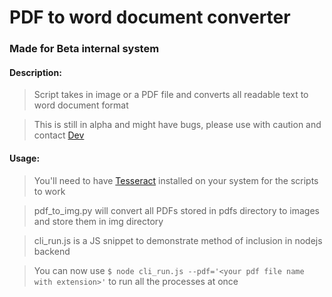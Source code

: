 # PDF to word document converter
### Made for Beta internal system

#### Description:
> Script takes in image or a PDF file and converts all readable text to word document format

> This is still in alpha and might have bugs, please use with caution and contact 
        [Dev](https://t.me/Leviticus_98)

#### Usage:
> You'll need to have [Tesseract](https://tesseract-ocr.github.io/tessdoc/Installation.html) installed on your system for the scripts to work

> pdf_to_img.py will convert all PDFs stored in pdfs directory to images and store them in 
        img directory

> cli_run.js is a JS snippet to demonstrate method of inclusion in nodejs backend

> You can now use ```$ node cli_run.js --pdf='<your pdf file name with extension>'``` to run all the processes at once
